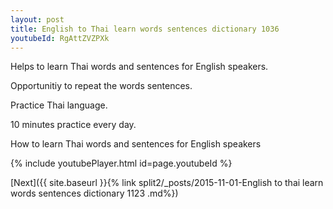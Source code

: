 ```yaml
---
layout: post
title: English to Thai learn words sentences dictionary 1036 
youtubeId: RgAttZVZPXk
---
```

 
 
Helps to learn Thai words and sentences for English speakers.

Opportunitiy to repeat the words sentences. 

Practice Thai language. 
 
10 minutes practice every day. 
 
How to learn Thai words and sentences for English speakers 
 
{% include youtubePlayer.html id=page.youtubeId %}
 
 
[Next]({{ site.baseurl }}{% link  split2/_posts/2015-11-01-English to thai learn words sentences dictionary 1123 .md%})
 
